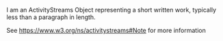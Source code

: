 I am an ActivityStreams Object representing a short written work, typically less than a paragraph in length.

See https://www.w3.org/ns/activitystreams#Note for more information